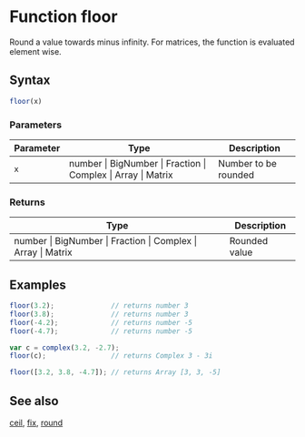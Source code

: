 <!-- Note: This file is automatically generated from source code comments. Changes made in this file will be overridden. -->

# Function floor

Round a value towards minus infinity.
For matrices, the function is evaluated element wise.


## Syntax

```js
floor(x)
```

### Parameters

Parameter | Type | Description
--------- | ---- | -----------
`x` | number &#124; BigNumber &#124; Fraction &#124; Complex &#124; Array &#124; Matrix | Number to be rounded

### Returns

Type | Description
---- | -----------
number &#124; BigNumber &#124; Fraction &#124; Complex &#124; Array &#124; Matrix | Rounded value


## Examples

```js
floor(3.2);              // returns number 3
floor(3.8);              // returns number 3
floor(-4.2);             // returns number -5
floor(-4.7);             // returns number -5

var c = complex(3.2, -2.7);
floor(c);                // returns Complex 3 - 3i

floor([3.2, 3.8, -4.7]); // returns Array [3, 3, -5]
```


## See also

[ceil](ceil.md),
[fix](fix.md),
[round](round.md)
